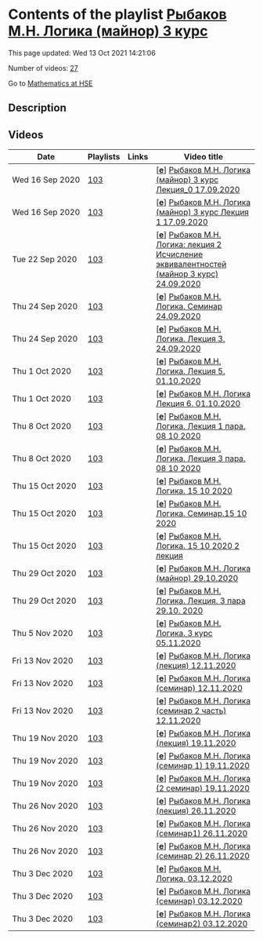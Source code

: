 # Contents of the playlist [Рыбаков М.Н. Логика (майнор) 3 курс](https://www.youtube.com/playlist?list=PLq3E5oubNNoAWkTmXFfismU-_oyT8VCs5)

This page updated: Wed 13 Oct 2021 14:21:06

Number of videos: [27](#videos)

Go to [Mathematics at HSE](../README.md)

## Description



## Videos

|Date|Playlists|Links|Video title|
|---|---|---|---|
| Wed&nbsp;16&nbsp;Sep&nbsp;2020 | [103](../playlists/103 "Рыбаков М.Н. Логика (майнор) 3 курс") |  | [[**e**](https://studio.youtube.com/video/6Zu7iMIrE2w/edit "Edit")] [Рыбаков М.Н. Логика (майнор) 3 курс  Лекция&#95;0 17.09.2020](https://www.youtube.com/watch?v=6Zu7iMIrE2w&list=PLq3E5oubNNoAWkTmXFfismU-_oyT8VCs5) |
| Wed&nbsp;16&nbsp;Sep&nbsp;2020 | [103](../playlists/103 "Рыбаков М.Н. Логика (майнор) 3 курс") |  | [[**e**](https://studio.youtube.com/video/WVS87gZOwSY/edit "Edit")] [Рыбаков М.Н.  Логика (майнор) 3 курс Лекция 1  17.09.2020](https://www.youtube.com/watch?v=WVS87gZOwSY&list=PLq3E5oubNNoAWkTmXFfismU-_oyT8VCs5) |
| Tue&nbsp;22&nbsp;Sep&nbsp;2020 | [103](../playlists/103 "Рыбаков М.Н. Логика (майнор) 3 курс") |  | [[**e**](https://studio.youtube.com/video/pAG3NIxq_Oc/edit "Edit")] [Рыбаков М.Н. Логика: лекция 2  Исчисление эквивалентностей (майнор 3 курс) 24.09.2020](https://www.youtube.com/watch?v=pAG3NIxq_Oc&list=PLq3E5oubNNoAWkTmXFfismU-_oyT8VCs5) |
| Thu&nbsp;24&nbsp;Sep&nbsp;2020 | [103](../playlists/103 "Рыбаков М.Н. Логика (майнор) 3 курс") |  | [[**e**](https://studio.youtube.com/video/xYlSI_laFc8/edit "Edit")] [Рыбаков М.Н. Логика. Семинар 24.09.2020](https://www.youtube.com/watch?v=xYlSI_laFc8&list=PLq3E5oubNNoAWkTmXFfismU-_oyT8VCs5) |
| Thu&nbsp;24&nbsp;Sep&nbsp;2020 | [103](../playlists/103 "Рыбаков М.Н. Логика (майнор) 3 курс") |  | [[**e**](https://studio.youtube.com/video/YyAQ_Mcsw3c/edit "Edit")] [Рыбаков М.Н. Логика. Лекция 3. 24.09.2020](https://www.youtube.com/watch?v=YyAQ_Mcsw3c&list=PLq3E5oubNNoAWkTmXFfismU-_oyT8VCs5) |
| Thu&nbsp;1&nbsp;Oct&nbsp;2020 | [103](../playlists/103 "Рыбаков М.Н. Логика (майнор) 3 курс") |  | [[**e**](https://studio.youtube.com/video/77UKtiOkeBI/edit "Edit")] [Рыбаков М.Н. Логика.  Лекция 5. 01.10.2020](https://www.youtube.com/watch?v=77UKtiOkeBI&list=PLq3E5oubNNoAWkTmXFfismU-_oyT8VCs5) |
| Thu&nbsp;1&nbsp;Oct&nbsp;2020 | [103](../playlists/103 "Рыбаков М.Н. Логика (майнор) 3 курс") |  | [[**e**](https://studio.youtube.com/video/qWvntdc-8a4/edit "Edit")] [Рыбаков М.Н. Логика Лекция 6. 01.10.2020](https://www.youtube.com/watch?v=qWvntdc-8a4&list=PLq3E5oubNNoAWkTmXFfismU-_oyT8VCs5) |
| Thu&nbsp;8&nbsp;Oct&nbsp;2020 | [103](../playlists/103 "Рыбаков М.Н. Логика (майнор) 3 курс") |  | [[**e**](https://studio.youtube.com/video/HyKG6NYOkpQ/edit "Edit")] [Рыбаков М.Н. Логика. Лекция 1 пара. 08 10 2020](https://www.youtube.com/watch?v=HyKG6NYOkpQ&list=PLq3E5oubNNoAWkTmXFfismU-_oyT8VCs5) |
| Thu&nbsp;8&nbsp;Oct&nbsp;2020 | [103](../playlists/103 "Рыбаков М.Н. Логика (майнор) 3 курс") |  | [[**e**](https://studio.youtube.com/video/v974HyQp78I/edit "Edit")] [Рыбаков М.Н. Логика. Лекция 3 пара. 08 10 2020](https://www.youtube.com/watch?v=v974HyQp78I&list=PLq3E5oubNNoAWkTmXFfismU-_oyT8VCs5) |
| Thu&nbsp;15&nbsp;Oct&nbsp;2020 | [103](../playlists/103 "Рыбаков М.Н. Логика (майнор) 3 курс") |  | [[**e**](https://studio.youtube.com/video/Nvyt8GncCVE/edit "Edit")] [Рыбаков М.Н. Логика. 15 10 2020](https://www.youtube.com/watch?v=Nvyt8GncCVE&list=PLq3E5oubNNoAWkTmXFfismU-_oyT8VCs5) |
| Thu&nbsp;15&nbsp;Oct&nbsp;2020 | [103](../playlists/103 "Рыбаков М.Н. Логика (майнор) 3 курс") |  | [[**e**](https://studio.youtube.com/video/UcTRnnroRhU/edit "Edit")] [Рыбаков М.Н. Логика. Семинар.15 10 2020](https://www.youtube.com/watch?v=UcTRnnroRhU&list=PLq3E5oubNNoAWkTmXFfismU-_oyT8VCs5) |
| Thu&nbsp;15&nbsp;Oct&nbsp;2020 | [103](../playlists/103 "Рыбаков М.Н. Логика (майнор) 3 курс") |  | [[**e**](https://studio.youtube.com/video/OSSKeaBvd9A/edit "Edit")] [Рыбаков М.Н. Логика.  15 10 2020 2 лекция](https://www.youtube.com/watch?v=OSSKeaBvd9A&list=PLq3E5oubNNoAWkTmXFfismU-_oyT8VCs5) |
| Thu&nbsp;29&nbsp;Oct&nbsp;2020 | [103](../playlists/103 "Рыбаков М.Н. Логика (майнор) 3 курс") |  | [[**e**](https://studio.youtube.com/video/DYwiupx2Bxc/edit "Edit")] [Рыбаков М.Н. Логика (майнор) 29.10.2020](https://www.youtube.com/watch?v=DYwiupx2Bxc&list=PLq3E5oubNNoAWkTmXFfismU-_oyT8VCs5) |
| Thu&nbsp;29&nbsp;Oct&nbsp;2020 | [103](../playlists/103 "Рыбаков М.Н. Логика (майнор) 3 курс") |  | [[**e**](https://studio.youtube.com/video/TMh04xUBWmo/edit "Edit")] [Рыбаков М.Н. Логика. Лекция. 3 пара 29.10. 2020](https://www.youtube.com/watch?v=TMh04xUBWmo&list=PLq3E5oubNNoAWkTmXFfismU-_oyT8VCs5) |
| Thu&nbsp;5&nbsp;Nov&nbsp;2020 | [103](../playlists/103 "Рыбаков М.Н. Логика (майнор) 3 курс") |  | [[**e**](https://studio.youtube.com/video/sD5Tan9aSsE/edit "Edit")] [Рыбаков М.Н. Логика. 3 курс 05.11.2020](https://www.youtube.com/watch?v=sD5Tan9aSsE&list=PLq3E5oubNNoAWkTmXFfismU-_oyT8VCs5) |
| Fri&nbsp;13&nbsp;Nov&nbsp;2020 | [103](../playlists/103 "Рыбаков М.Н. Логика (майнор) 3 курс") |  | [[**e**](https://studio.youtube.com/video/9r6z_suZm9Q/edit "Edit")] [Рыбаков М.Н. Логика (лекция) 12.11.2020](https://www.youtube.com/watch?v=9r6z_suZm9Q&list=PLq3E5oubNNoAWkTmXFfismU-_oyT8VCs5) |
| Fri&nbsp;13&nbsp;Nov&nbsp;2020 | [103](../playlists/103 "Рыбаков М.Н. Логика (майнор) 3 курс") |  | [[**e**](https://studio.youtube.com/video/N6JNMrO1SEE/edit "Edit")] [Рыбаков М.Н. Логика (семинар) 12.11.2020](https://www.youtube.com/watch?v=N6JNMrO1SEE&list=PLq3E5oubNNoAWkTmXFfismU-_oyT8VCs5) |
| Fri&nbsp;13&nbsp;Nov&nbsp;2020 | [103](../playlists/103 "Рыбаков М.Н. Логика (майнор) 3 курс") |  | [[**e**](https://studio.youtube.com/video/xWvc4gAJ5Ig/edit "Edit")] [Рыбаков М.Н. Логика (семинар 2 часть) 12.11.2020](https://www.youtube.com/watch?v=xWvc4gAJ5Ig&list=PLq3E5oubNNoAWkTmXFfismU-_oyT8VCs5) |
| Thu&nbsp;19&nbsp;Nov&nbsp;2020 | [103](../playlists/103 "Рыбаков М.Н. Логика (майнор) 3 курс") |  | [[**e**](https://studio.youtube.com/video/jw1-KSvcYow/edit "Edit")] [Рыбаков М.Н. Логика (лекция) 19.11.2020](https://www.youtube.com/watch?v=jw1-KSvcYow&list=PLq3E5oubNNoAWkTmXFfismU-_oyT8VCs5) |
| Thu&nbsp;19&nbsp;Nov&nbsp;2020 | [103](../playlists/103 "Рыбаков М.Н. Логика (майнор) 3 курс") |  | [[**e**](https://studio.youtube.com/video/cKuRpCRiwKQ/edit "Edit")] [Рыбаков М.Н. Логика (семинар 1) 19.11.2020](https://www.youtube.com/watch?v=cKuRpCRiwKQ&list=PLq3E5oubNNoAWkTmXFfismU-_oyT8VCs5) |
| Thu&nbsp;19&nbsp;Nov&nbsp;2020 | [103](../playlists/103 "Рыбаков М.Н. Логика (майнор) 3 курс") |  | [[**e**](https://studio.youtube.com/video/6lVfWh5OUQw/edit "Edit")] [Рыбаков М.Н. Логика (2 семинар) 19.11.2020](https://www.youtube.com/watch?v=6lVfWh5OUQw&list=PLq3E5oubNNoAWkTmXFfismU-_oyT8VCs5) |
| Thu&nbsp;26&nbsp;Nov&nbsp;2020 | [103](../playlists/103 "Рыбаков М.Н. Логика (майнор) 3 курс") |  | [[**e**](https://studio.youtube.com/video/9s78bGTYCQU/edit "Edit")] [Рыбаков М.Н. Логика (лекция) 26.11.2020](https://www.youtube.com/watch?v=9s78bGTYCQU&list=PLq3E5oubNNoAWkTmXFfismU-_oyT8VCs5) |
| Thu&nbsp;26&nbsp;Nov&nbsp;2020 | [103](../playlists/103 "Рыбаков М.Н. Логика (майнор) 3 курс") |  | [[**e**](https://studio.youtube.com/video/oeBMprJhxvA/edit "Edit")] [Рыбаков М.Н. Логика (семинар1) 26.11.2020](https://www.youtube.com/watch?v=oeBMprJhxvA&list=PLq3E5oubNNoAWkTmXFfismU-_oyT8VCs5) |
| Thu&nbsp;26&nbsp;Nov&nbsp;2020 | [103](../playlists/103 "Рыбаков М.Н. Логика (майнор) 3 курс") |  | [[**e**](https://studio.youtube.com/video/_NkllU37dTk/edit "Edit")] [Рыбаков М.Н. Логика (семинар 2) 26.11.2020](https://www.youtube.com/watch?v=_NkllU37dTk&list=PLq3E5oubNNoAWkTmXFfismU-_oyT8VCs5) |
| Thu&nbsp;3&nbsp;Dec&nbsp;2020 | [103](../playlists/103 "Рыбаков М.Н. Логика (майнор) 3 курс") |  | [[**e**](https://studio.youtube.com/video/5jNVBnI9zB8/edit "Edit")] [Рыбаков М.Н. Логика. 03.12.2020](https://www.youtube.com/watch?v=5jNVBnI9zB8&list=PLq3E5oubNNoAWkTmXFfismU-_oyT8VCs5) |
| Thu&nbsp;3&nbsp;Dec&nbsp;2020 | [103](../playlists/103 "Рыбаков М.Н. Логика (майнор) 3 курс") |  | [[**e**](https://studio.youtube.com/video/RAjxMtkU9TM/edit "Edit")] [Рыбаков М.Н. Логика (семинар) 03.12.2020](https://www.youtube.com/watch?v=RAjxMtkU9TM&list=PLq3E5oubNNoAWkTmXFfismU-_oyT8VCs5) |
| Thu&nbsp;3&nbsp;Dec&nbsp;2020 | [103](../playlists/103 "Рыбаков М.Н. Логика (майнор) 3 курс") |  | [[**e**](https://studio.youtube.com/video/22rwKtH_yXA/edit "Edit")] [Рыбаков М.Н. Логика (семинар2) 03.12.2020](https://www.youtube.com/watch?v=22rwKtH_yXA&list=PLq3E5oubNNoAWkTmXFfismU-_oyT8VCs5) |

